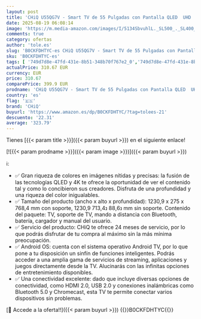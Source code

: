 ```yaml
---
layout: post
title: 'CHiQ U55QG7V - Smart TV de 55 Pulgadas con Pantalla QLED  UHD  Dolby Vision HDR10  compatibilidad con Alexa  Asistente de Google  BT5.0  HDMI2.0  USB2.0  Modelo Negro de 2023'
date: 2025-08-19 06:08:14
image: 'https://m.media-amazon.com/images/I/5134SbvuhlL._SL500_._SL400_.jpg'
comments: true
category: ofertas
author: 'tole.es'
slug: 'B0CKFDHTYC-es CHiQ U55QG7V - Smart TV de 55 Pulgadas con Pantalla QLED...'
sku: 'B0CKFDHTYC-es'
tags: [ '749d7d8e-47fd-431e-8b51-348b70f767e2_0','749d7d8e-47fd-431e-8b51-348b70f767e2_1901','Arborist Merchandising Root','Electrónica','Self Service','Special Features Stores','TV, vídeo y home cinema','TVs 50"-59"','Televisores','chiq','smart','tv','🇪🇸', ]
actualPrice: 310.67 EUR
currency: EUR
price: 310.67
comparePrice: 399.9 EUR
prodname: 'CHiQ U55QG7V - Smart TV de 55 Pulgadas con Pantalla QLED  UHD  Dolby Vision HDR10  compatibilidad con Alexa  Asistente de Google  BT5.0  HDMI2.0  USB2.0  Modelo Negro de 2023'
country: 'es'
flag: '🇪🇸'
brand: 'CHiQ'
buyurl: 'https://www.amazon.es/dp/B0CKFDHTYC/?tag=tolees-21'
descuento: '22.31'
average: '323.79'
---
```


Tienes [{{< param title >}}]({{< param buyurl >}}) en el siguiente enlace!

[![{{< param prodname >}}]({{< param image >}})]({{< param buyurl >}})

ℹ️:

- ✅ Gran riqueza de colores en imágenes nítidas y precisas: la fusión de las tecnologías QLED y 4K te ofrece la oportunidad de ver el contenido tal y como lo concibieron sus creadores. Disfruta de una profundidad y una riqueza del color inigualables.
- ✅ Tamaño del producto (ancho x alto x profundidad): 1230,9 x 275 x 768,4 mm con soporte, 1230,9 נ88,6 נ713,4 mm sin soporte. Contenido del paquete: TV, soporte de TV, mando a distancia con Bluetooth, batería, cargador y manual del usuario.
- ✅ Servicio del producto: CHiQ te ofrece 24 meses de servicio, por lo que podrás disfrutar de tu compra al máximo sin la más mínima preocupación.
- ✅ Android OS: cuenta con el sistema operativo Android TV, por lo que pone a tu disposición un sinfín de funciones inteligentes. Podrás acceder a una amplia gama de servicios de streaming, aplicaciones y juegos directamente desde la TV. Alucinarás con las infinitas opciones de entretenimiento disponibles.
- ✅ Una conectividad excelente: dado que incluye diversas opciones de conectividad, como HDMI 2.0, USB 2.0 y conexiones inalámbricas como Bluetooth 5.0 y Chromecast, esta TV te permite conectar varios dispositivos sin problemas.

[🛒 Accede a la oferta!!]({{< param buyurl >}})
{{<world>}}B0CKFDHTYC{{</world>}}
